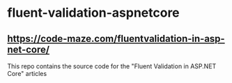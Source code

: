 # fluent-validation-aspnetcore
## https://code-maze.com/fluentvalidation-in-asp-net-core/
This repo contains the source code for the "Fluent Validation in ASP.NET Core" articles
